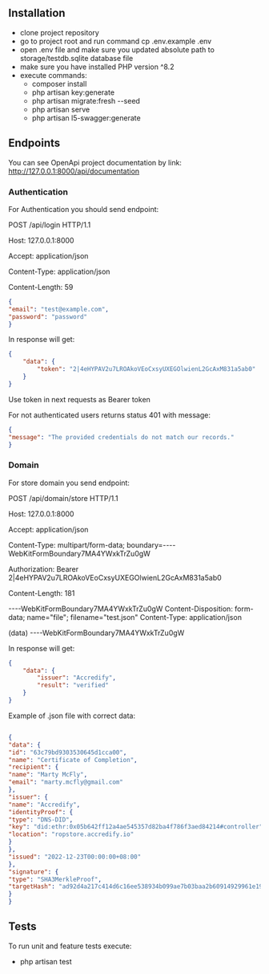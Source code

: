 ## Installation

- clone project repository
- go to project root and run command cp .env.example .env
- open .env file and make sure you updated absolute path to storage/testdb.sqlite database file
- make sure you have installed PHP version ^8.2 
- execute commands:
    - composer install
    - php artisan key:generate
    - php artisan migrate:fresh --seed
    - php artisan serve
    - php artisan l5-swagger:generate 


## Endpoints
You can see OpenApi project documentation by link: http://127.0.0.1:8000/api/documentation 
### Authentication
For Authentication you should send endpoint:

POST /api/login HTTP/1.1

Host: 127.0.0.1:8000

Accept: application/json

Content-Type: application/json

Content-Length: 59
```json
{
"email": "test@example.com",
"password": "password"
}
```

In response will get:

```json
{
    "data": {
        "token": "2|4eHYPAV2u7LROAkoVEoCxsyUXEGOlwienL2GcAxM831a5ab0"
    }
}
```

Use token in next requests as Bearer token 

For not authenticated users returns status 401 with message:

```json
{
"message": "The provided credentials do not match our records."
}
```

### Domain
For store domain you send endpoint:

POST /api/domain/store HTTP/1.1

Host: 127.0.0.1:8000

Accept: application/json

Content-Type: multipart/form-data; boundary=----WebKitFormBoundary7MA4YWxkTrZu0gW

Authorization: Bearer 2|4eHYPAV2u7LROAkoVEoCxsyUXEGOlwienL2GcAxM831a5ab0

Content-Length: 181

----WebKitFormBoundary7MA4YWxkTrZu0gW
Content-Disposition: form-data; name="file"; filename="test.json"
Content-Type: application/json

(data)
----WebKitFormBoundary7MA4YWxkTrZu0gW

In response will get:
```json
{
    "data": {
        "issuer": "Accredify",
        "result": "verified"
    }
}
```

Example of .json file with correct data:

```json

{
"data": {
"id": "63c79bd9303530645d1cca00",
"name": "Certificate of Completion",
"recipient": {
"name": "Marty McFly",
"email": "marty.mcfly@gmail.com"
},
"issuer": {
"name": "Accredify",
"identityProof": {
"type": "DNS-DID",
"key": "did:ethr:0x05b642ff12a4ae545357d82ba4f786f3aed84214#controller",
"location": "ropstore.accredify.io"
}
},
"issued": "2022-12-23T00:00:00+08:00"
},
"signature": {
"type": "SHA3MerkleProof",
"targetHash": "ad92d4a217c414d6c16ee538934b099ae7b03baa2b60914929961e1906a08767"
}
}
```

## Tests
To run unit and feature tests execute:
- php artisan test
